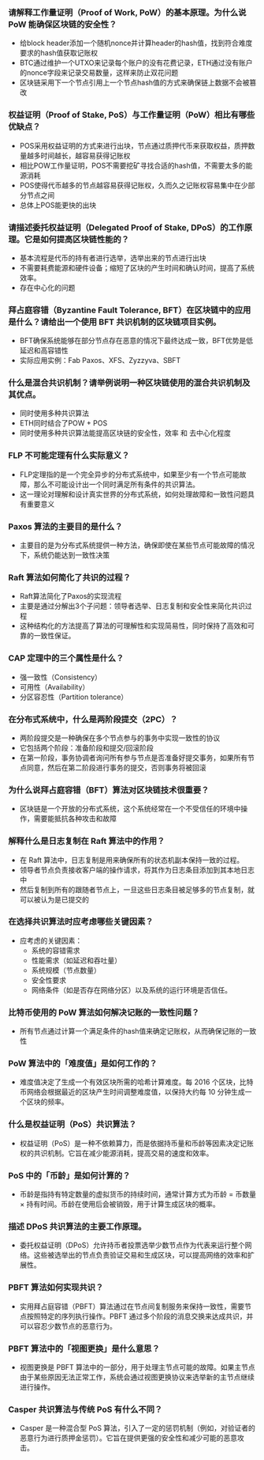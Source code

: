 ### 请解释工作量证明（Proof of Work, PoW）的基本原理。为什么说 PoW 能确保区块链的安全性？

- 给block header添加一个随机nonce并计算header的hash值，找到符合难度要求的hash值获取记账权
- BTC通过维护一个UTXO来记录每个账户的没有花费记录，ETH通过没有账户的nonce字段来记录交易数量，这样来防止双花问题
- 区块链采用下一个节点引用上一个节点hash值的方式来确保链上数据不会被篡改



### 权益证明（Proof of Stake, PoS）与工作量证明（PoW）相比有哪些优缺点？

- POS采用权益证明的方式来进行出块，节点通过质押代币来获取权益，质押数量越多时间越长，越容易获得记账权
- 相比POW工作量证明，POS不需要挖矿寻找合适的hash值，不需要太多的能源消耗
- POS使得代币越多的节点越容易获得记账权，久而久之记账权容易集中在少部分节点之间
- 总体上POS能更快的出块


### 请描述委托权益证明（Delegated Proof of Stake, DPoS）的工作原理。它是如何提高区块链性能的？

- 基本流程是代币的持有者进行选举，选举出来的节点进行出块
- 不需要耗费能源和硬件设备；缩短了区块的产生时间和确认时间，提高了系统效率。
- 存在中心化的问题


### 拜占庭容错（Byzantine Fault Tolerance, BFT）在区块链中的应用是什么？请给出一个使用 BFT 共识机制的区块链项目实例。

- BFT确保系统能够在部分节点存在恶意的情况下最终达成一致，BFT优势是低延迟和高容错性
- 实际应用实例：Fab Paxos、XFS、Zyzzyva、SBFT



### 什么是混合共识机制？请举例说明一种区块链使用的混合共识机制及其优点。

- 同时使用多种共识算法
- ETH同时结合了POW + POS
- 同时使用多种共识算法能提高区块链的安全性，效率 和 去中心化程度



### FLP 不可能定理有什么实际意义？

- FLP定理指的是一个完全异步的分布式系统中，如果至少有一个节点可能故障，那么不可能设计出一个同时满足所有条件的共识算法。
- 这一理论对理解和设计真实世界的分布式系统，如何处理故障和一致性问题具有重要意义


### Paxos 算法的主要目的是什么？

- 主要目的是为分布式系统提供一种方法，确保即使在某些节点可能故障的情况下，系统仍能达到一致性决策

### Raft 算法如何简化了共识的过程？

- Raft算法简化了Paxos的实现流程
- 主要是通过分解出3个子问题：领导者选举、日志复制和安全性来简化共识过程
- 这种结构化的方法提高了算法的可理解性和实现简易性，同时保持了高效和可靠的一致性保证。

### CAP 定理中的三个属性是什么？

- 强一致性（Consistency）
- 可用性（Availability）
- 分区容忍性（Partition tolerance）


### 在分布式系统中，什么是两阶段提交（2PC）？

- 两阶段提交是一种确保在多个节点参与的事务中实现一致性的协议
- 它包括两个阶段：准备阶段和提交/回滚阶段
- 在第一阶段，事务协调者询问所有参与节点是否准备好提交事务，如果所有节点同意，然后在第二阶段进行事务的提交，否则事务将被回滚

### 为什么说拜占庭容错（BFT）算法对区块链技术很重要？

- 区块链是一个开放的分布式系统，这个系统经常在一个不受信任的环境中操作，需要能抵抗各种攻击和故障

### 解释什么是日志复制在 Raft 算法中的作用？

- 在 Raft 算法中，日志复制是用来确保所有的状态机副本保持一致的过程。
- 领导者节点负责接收客户端的操作请求，将其作为日志条目添加到其本地日志中
- 然后复制到所有的跟随者节点上，一旦这些日志条目被足够多的节点复制，就可以被认为是已提交的

### 在选择共识算法时应考虑哪些关键因素？

- 应考虑的关键因素：
  - 系统的容错需求
  - 性能需求（如延迟和吞吐量）
  - 系统规模（节点数量）
  - 安全性要求
  - 网络条件（如是否存在网络分区）以及系统的运行环境是否信任。

### 比特币使用的 PoW 算法如何解决记账的一致性问题？

- 所有节点通过计算一个满足条件的hash值来确定记账权，从而确保记账的一致性


### PoW 算法中的「难度值」是如何工作的？

- 难度值决定了生成一个有效区块所需的哈希计算难度。每 2016 个区块，比特币网络会根据最近的区块产生时间调整难度值，以保持大约每 10 分钟生成一个区块的频率。

### 什么是权益证明（PoS）共识算法？

- 权益证明（PoS）是一种不依赖算力，而是依据持币量和币龄等因素决定记账权的共识机制。它旨在减少能源消耗，提高交易的速度和效率。

### PoS 中的「币龄」是如何计算的？

- 币龄是指持有特定数量的虚拟货币的持续时间，通常计算方式为币龄 = 币数量 × 持有时间。币龄在使用后会被销毁，用于计算生成区块的概率。

### 描述 DPoS 共识算法的主要工作原理。

- 委托权益证明（DPoS）允许持币者投票选举少数节点作为代表来运行整个网络。这些被选举出的节点负责验证交易和生成区块，可以提高网络的效率和扩展性。

### PBFT 算法如何实现共识？

- 实用拜占庭容错（PBFT）算法通过在节点间复制服务来保持一致性，需要节点按照特定的序列执行操作。PBFT 通过多个阶段的消息交换来达成共识，并可以容忍少数节点的恶意行为。

### PBFT 算法中的「视图更换」是什么意思？

- 视图更换是 PBFT 算法中的一部分，用于处理主节点可能的故障。如果主节点由于某些原因无法正常工作，系统会通过视图更换协议来选举新的主节点继续进行操作。

### Casper 共识算法与传统 PoS 有什么不同？

- Casper 是一种混合型 PoS 算法，引入了一定的惩罚机制（例如，对验证者的恶意行为进行质押金惩罚）。它旨在提供更强的安全性和减少可能的恶意攻击。
